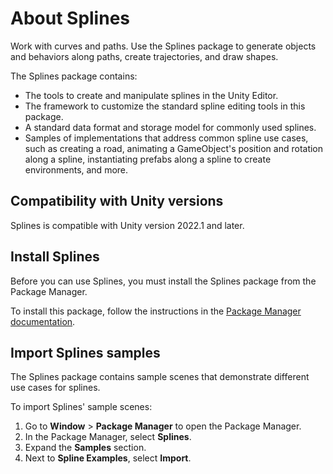# About Splines

Work with curves and paths. Use the Splines package to generate objects and behaviors along paths, create trajectories, and draw shapes.

The Splines package contains:

* The tools to create and manipulate splines in the Unity Editor.
* The framework to customize the standard spline editing tools in this package.
* A standard data format and storage model for commonly used splines. 
* Samples of implementations that address common spline use cases, such as creating a road, animating a GameObject's position and rotation along a spline, instantiating prefabs along a spline to create environments, and more.

## Compatibility with Unity versions

Splines is compatible with Unity version 2022.1 and later.

## Install Splines
 
Before you can use Splines, you must install the Splines package from the Package Manager. 

To install this package, follow the instructions in the [Package Manager documentation](https://docs.unity3d.com/Manual/upm-ui-install.html).

## Import Splines samples 

The Splines package contains sample scenes that demonstrate different use cases for splines. 

To import Splines' sample scenes:
1. Go to **Window** > **Package Manager** to open the Package Manager. 
1. In the Package Manager, select **Splines**.
1. Expand the **Samples** section.
1. Next to **Spline Examples**, select **Import**. 